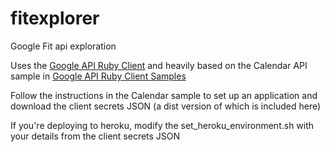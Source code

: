 # fitexplorer
Google Fit api exploration

Uses the [Google API Ruby Client](https://github.com/google/google-api-ruby-client) and heavily based on the Calendar API sample in [Google API Ruby Client Samples](https://github.com/google/google-api-ruby-client-samples/tree/master/calendar)

Follow the instructions in the Calendar sample to set up an application and download the client secrets JSON (a dist version of which is included here)

If you're deploying to heroku, modify the set_heroku_environment.sh with your details from the client secrets JSON
